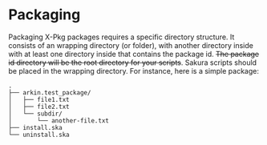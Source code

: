 # Packaging

Packaging X-Pkg packages requires a specific directory structure. It consists of an wrapping directory (or folder), with another directory inside with at least one directory inside that contains the package id. ~~The package id directory will be the root directory for your scripts~~. Sakura scripts should be placed in the wrapping directory. For instance, here is a simple package: 

```
.
├── arkin.test_package/
│   ├── file1.txt
│   ├── file2.txt
│   └── subdir/
│       └── another-file.txt
├── install.ska
└── uninstall.ska
```